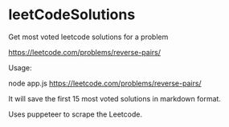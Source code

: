# leetCodeSolutions
Get most voted leetcode solutions for a problem

https://leetcode.com/problems/reverse-pairs/

Usage: 

node app.js https://leetcode.com/problems/reverse-pairs/


It will save the first 15 most voted solutions in markdown format.


Uses puppeteer to scrape the Leetcode.
